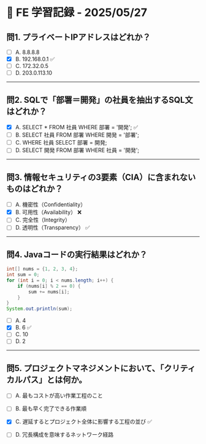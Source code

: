 # 📘 FE 学習記録 - 2025/05/27

## 問1. プライベートIPアドレスはどれか？
- [ ] A. 8.8.8.8  
- [x] B. 192.168.0.1 ✅  
- [ ] C. 172.32.0.5  
- [ ] D. 203.0.113.10  

---

## 問2. SQLで「部署＝開発」の社員を抽出するSQL文はどれか？
- [x] A. SELECT * FROM 社員 WHERE 部署 = '開発'; ✅  
- [ ] B. SELECT 社員 FROM 部署 WHERE 開発 = '部署';  
- [ ] C. WHERE 社員 SELECT 部署 = 開発;  
- [ ] D. SELECT 開発 FROM 部署 WHERE 社員 = '開発';  

---

## 問3. 情報セキュリティの3要素（CIA）に含まれないものはどれか？
- [ ] A. 機密性（Confidentiality）  
- [x] B. 可用性（Availability） ❌  
- [ ] C. 完全性（Integrity）  
- [ ] D. 透明性（Transparency） ✅  

---

## 問4. Javaコードの実行結果はどれか？

```java
int[] nums = {1, 2, 3, 4};
int sum = 0;
for (int i = 0; i < nums.length; i++) {
    if (nums[i] % 2 == 0) {
        sum += nums[i];
    }
}
System.out.println(sum);
```
- [ ] A. 4
- [x] B. 6 ✅
- [ ] C. 10
- [ ] D. 2

---

## 問5. プロジェクトマネジメントにおいて、「クリティカルパス」とは何か。
- [ ] A. 最もコストが高い作業工程のこと
- [ ] B. 最も早く完了できる作業順
- [x] C. 遅延するとプロジェクト全体に影響する工程の並び ✅
- [ ] D. 冗長構成を意味するネットワーク経路

